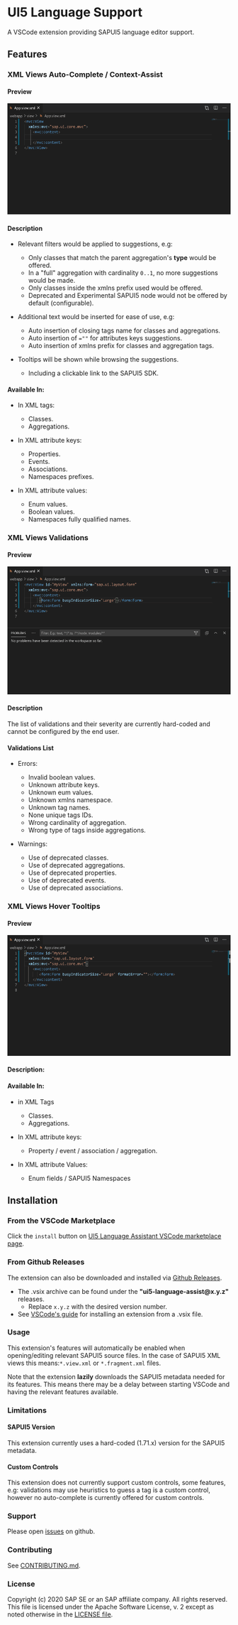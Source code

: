 # UI5 Language Support

A VSCode extension providing SAPUI5 language editor support.

## Features

### XML Views Auto-Complete / Context-Assist

#### Preview

![](./resources/preview-content-assist.gif)

#### Description

- Relevant filters would be applied to suggestions, e.g:

  - Only classes that match the parent aggregation's **type** would be offered.
  - In a "full" aggregation with cardinality `0..1`, no more suggestions would be made.
  - Only classes inside the xmlns prefix used would be offered.
  - Deprecated and Experimental SAPUI5 node would not be offered by default (configurable).

- Additional text would be inserted for ease of use, e.g:

  - Auto insertion of closing tags name for classes and aggregations.
  - Auto insertion of `=""` for attributes keys suggestions.
  - Auto insertion of xmlns prefix for classes and aggregation tags.

- Tooltips will be shown while browsing the suggestions.

  - Including a clickable link to the SAPUI5 SDK.

#### Available In:

- In XML tags:

  - Classes.
  - Aggregations.

- In XML attribute keys:

  - Properties.
  - Events.
  - Associations.
  - Namespaces prefixes.

- In XML attribute values:
  - Enum values.
  - Boolean values.
  - Namespaces fully qualified names.

### XML Views Validations

#### Preview

![](./resources/preview-validations.gif)

#### Description

The list of validations and their severity are currently hard-coded
and cannot be configured by the end user.

#### Validations List

- Errors:

  - Invalid boolean values.
  - Unknown attribute keys.
  - Unknown eum values.
  - Unknown xmlns namespace.
  - Unknown tag names.
  - None unique tags IDs.
  - Wrong cardinality of aggregation.
  - Wrong type of tags inside aggregations.

- Warnings:

  - Use of deprecated classes.
  - Use of deprecated aggregations.
  - Use of deprecated properties.
  - Use of deprecated events.
  - Use of deprecated associations.

### XML Views Hover Tooltips

#### Preview

![](./resources/preview-hover-tooltips.gif)

#### Description:

#### Available In:

- in XML Tags

  - Classes.
  - Aggregations.

- In XML attribute keys:

  - Property / event / association / aggregation.

- In XML attribute Values:

  - Enum fields / SAPUI5 Namespaces

## Installation

### From the VSCode Marketplace

Click the `install` button on [UI5 Language Assistant VSCode marketplace page](https://marketplace.visualstudio.com/items?itemName=SAPOSS.ui5-language-assistant).

### From Github Releases

The extension can also be downloaded and installed via [Github Releases](https://github.com/sap/ui5-language-assistant/releases).

- The .vsix archive can be found under the **"ui5-language-assist\@x.y.z"** releases.
  - Replace `x.y.z` with the desired version number.
- See [VSCode's guide](https://code.visualstudio.com/docs/editor/extension-gallery#_install-from-a-vsix)
  for installing an extension from a .vsix file.

### Usage

This extension's features will automatically be enabled when opening/editing relevant SAPUI5 source files.
In the case of SAPUI5 XML views this means:`*.view.xml` or `*.fragment.xml` files.

Note that the extension **lazily** downloads the SAPUI5 metadata needed for its features.
This means there may be a delay between starting VSCode and having the relevant features available.

### Limitations

#### SAPUI5 Version

This extension currently uses a hard-coded (1.71.x) version for the SAPUI5 metadata.

#### Custom Controls

This extension does not currently support custom controls, some features, e.g: validations
may use heuristics to guess a tag is a custom control, however no auto-complete is currently offered
for custom controls.

### Support

Please open [issues](https://github.com/SAP/ui5-language-assistant/issues) on github.

### Contributing

See [CONTRIBUTING.md](./CONTRIBUTING.md).

### License

Copyright (c) 2020 SAP SE or an SAP affiliate company. All rights reserved.
This file is licensed under the Apache Software License, v. 2 except as noted otherwise in the [LICENSE file](../../LICENSE).

